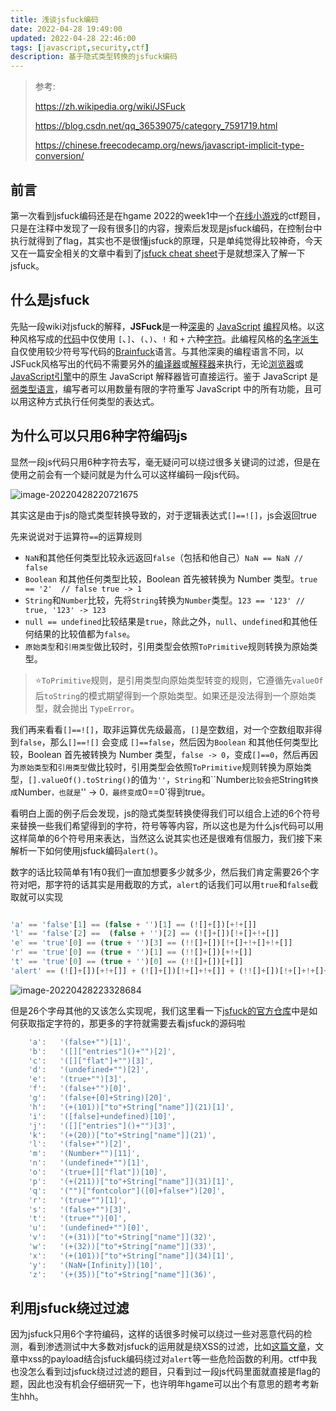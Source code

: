 ```yaml
---
title: 浅谈jsfuck编码
date: 2022-04-28 19:49:00
updated: 2022-04-28 22:46:00
tags: [javascript,security,ctf]
description: 基于隐式类型转换的jsfuck编码
---
```


>参考:
>
><https://zh.wikipedia.org/wiki/JSFuck>
>
><https://blog.csdn.net/qq_36539075/category_7591719.html>
>
><https://chinese.freecodecamp.org/news/javascript-implicit-type-conversion/>

## 前言

第一次看到jsfuck编码还是在hgame 2022的week1中一个[在线小游戏](https://ek1ng.com/HGAME%202022%20week1%20writeup.html#Tetris-plus)的ctf题目，只是在注释中发现了一段有很多[]的内容，搜索后发现是jsfuck编码，在控制台中执行就得到了flag，其实也不是很懂jsfuck的原理，只是单纯觉得比较神奇，今天又在一篇安全相关的文章中看到了[jsfuck cheat sheet](https://websec.readthedocs.io/zh/latest/language/javascript/jsfuck.html)于是就想深入了解一下jsfuck。

## 什么是jsfuck

先贴一段wiki对jsfuck的解释，**JSFuck**是一种[深奥](https://zh.wikipedia.org/wiki/深奥的编程语言)的 [JavaScript](https://zh.wikipedia.org/wiki/JavaScript) [编程](https://zh.wikipedia.org/wiki/编程)风格。以这种风格写成的[代码](https://zh.wikipedia.org/wiki/代码)中仅使用 `[`、`]`、`(`、`)`、`!` 和 `+` 六种[字符](https://zh.wikipedia.org/wiki/字符)。此编程风格的[名字](https://zh.wikipedia.org/wiki/名字)[派生](https://zh.wikipedia.org/wiki/衍生)自仅使用较少符号写代码的[Brainfuck](https://zh.wikipedia.org/wiki/Brainfuck)语言。与其他深奥的编程语言不同，以JSFuck风格写出的代码不需要另外的[编译器](https://zh.wikipedia.org/wiki/编译器)或[解释器](https://zh.wikipedia.org/wiki/解释器)来执行，无论[浏览器](https://zh.wikipedia.org/wiki/浏览器)或[JavaScript引擎](https://zh.wikipedia.org/wiki/JavaScript引擎)中的原生 JavaScript 解释器皆可直接运行。鉴于 JavaScript 是[弱类型语言](https://zh.wikipedia.org/wiki/強弱型別)，编写者可以用数量有限的字符重写 JavaScript 中的所有功能，且可以用这种方式执行任何类型的表达式。

## 为什么可以只用6种字符编码js

显然一段js代码只用6种字符去写，毫无疑问可以绕过很多关键词的过滤，但是在使用之前会有一个疑问就是为什么可以这样编码一段js代码。

![image-20220428220721675](https://ek1ng-typora.oss-cn-hangzhou.aliyuncs.com/img/image-20220428220721675.png)

其实这是由于js的隐式类型转换导致的，对于逻辑表达式`[]==![]`，js会返回true

先来说说对于运算符`==`的运算规则

- `NaN`和其他任何类型比较永远返回`false`（包括和他自己）`NaN == NaN // false`
- `Boolean` 和其他任何类型比较，Boolean 首先被转换为 Number 类型。`true == '2'  // false true -> 1`
- `String`和`Number`比较，先将`String`转换为`Number`类型。`123 == '123' // true, '123' -> 123`
- `null == undefined`比较结果是`true`，除此之外，`null`、`undefined`和其他任何结果的比较值都为`false`。
- `原始类型`和`引用类型`做比较时，引用类型会依照`ToPrimitive`规则转换为原始类型。

>⭐️`ToPrimitive`规则，是引用类型向原始类型转变的规则，它遵循先`valueOf`后`toString`的模式期望得到一个原始类型。如果还是没法得到一个原始类型，就会抛出 `TypeError`。

我们再来看看`[]==![]`，取非运算优先级最高，`[]`是空数组，对一个空数组取非得到`false`，那么`[]==![]` 会变成 `[]==false`，然后因为`Boolean` 和其他任何类型比较，Boolean 首先被转换为 Number 类型，`false -> 0`，变成`[]==0`，然后再因为`原始类型`和`引用类型`做比较时，引用类型会依照`ToPrimitive`规则转换为原始类型，`[].valueOf().toString()`的值为`''`，`String`和``Number`比较会把`String`转换成`Number`，也就是`'' -> 0`，最终变成`0==0`得到true。

看明白上面的例子后会发现，js的隐式类型转换使得我们可以组合上述的6个符号来替换一些我们希望得到的字符，符号等等内容，所以这也是为什么js代码可以用这样简单的6个符号用来表达，当然这么说其实也还是很难有信服力，我们接下来解析一下如何使用jsfuck编码`alert()`。

数字的话比较简单有1有0我们一直加想要多少就多少，然后我们肯定需要26个字符对吧，那字符的话其实是用截取的方式，`alert`的话我们可以用`true`和`false`截取就可以实现

```js

'a' == 'false'[1] == (false + '')[1] == (![]+[])[+!+[]]
'l' == 'false'[2] ==  (false + '')[2] == (![]+[])[!+[]+!+[]]
'e' == 'true'[0] == (true + '')[3] == (!![]+[])[!+[]+!+[]+!+[]]
'r' == 'true'[0] == (true + '')[1] == (!![]+[])[+!+[]] 
't' == 'true'[0] == (true + '')[0] == (!![]+[])[+[]]
'alert' == (![]+[])[+!+[]] + (![]+[])[!+[]+!+[]] + (!![]+[])[!+[]+!+[]+!+[]] + (!![]+[])[+!+[]] + (!![]+[])[+[]]
```

![image-20220428223328684](https://ek1ng-typora.oss-cn-hangzhou.aliyuncs.com/img/image-20220428223328684.png)

但是26个字母其他的又该怎么实现呢，我们这里看一下[jsfuck的官方仓库](https://github.com/aemkei/jsfuck/blob/master/jsfuck.js)中是如何获取指定字符的，那更多的字符就需要去看jsfuck的源码啦

```javascript
    'a':   '(false+"")[1]',
    'b':   '([]["entries"]()+"")[2]',
    'c':   '([]["flat"]+"")[3]',
    'd':   '(undefined+"")[2]',
    'e':   '(true+"")[3]',
    'f':   '(false+"")[0]',
    'g':   '(false+[0]+String)[20]',
    'h':   '(+(101))["to"+String["name"]](21)[1]',
    'i':   '([false]+undefined)[10]',
    'j':   '([]["entries"]()+"")[3]',
    'k':   '(+(20))["to"+String["name"]](21)',
    'l':   '(false+"")[2]',
    'm':   '(Number+"")[11]',
    'n':   '(undefined+"")[1]',
    'o':   '(true+[]["flat"])[10]',
    'p':   '(+(211))["to"+String["name"]](31)[1]',
    'q':   '("")["fontcolor"]([0]+false+")[20]',
    'r':   '(true+"")[1]',
    's':   '(false+"")[3]',
    't':   '(true+"")[0]',
    'u':   '(undefined+"")[0]',
    'v':   '(+(31))["to"+String["name"]](32)',
    'w':   '(+(32))["to"+String["name"]](33)',
    'x':   '(+(101))["to"+String["name"]](34)[1]',
    'y':   '(NaN+[Infinity])[10]',
    'z':   '(+(35))["to"+String["name"]](36)',

```

## 利用jsfuck绕过过滤

​  因为jsfuck只用6个字符编码，这样的话很多时候可以绕过一些对恶意代码的检测，看到渗透测试中大多数对jsfuck的运用就是绕XSS的过滤，比如[这篇文章](https://www.anquanke.com/post/id/188836)，文章中xss的payload结合jsfuck编码绕过对`alert`等一些危险函数的利用。ctf中我也没怎么看到过jsfuck绕过过滤的题目，只看到过一段js代码里面就直接是flag的题，因此也没有机会仔细研究一下，也许明年hgame可以出个有意思的题考考新生hhh。
